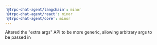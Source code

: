 ```yaml
---
'@trpc-chat-agent/langchain': minor
'@trpc-chat-agent/react': minor
'@trpc-chat-agent/core': minor
---
```


Altered the "extra args" API to be more generic, allowing arbitrary args to be passed in

